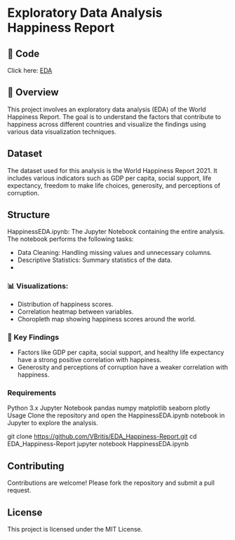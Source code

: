 # Exploratory Data Analysis Happiness Report

## 🌌 Code
Click here: [EDA](/HappinessEDA.ipynb)

## 🌠 Overview
This project involves an exploratory data analysis (EDA) of the World Happiness Report. The goal is to understand the factors that contribute to happiness across different countries and visualize the findings using various data visualization techniques.

## Dataset
The dataset used for this analysis is the World Happiness Report 2021. It includes various indicators such as GDP per capita, social support, life expectancy, freedom to make life choices, generosity, and perceptions of corruption.

## Structure
HappinessEDA.ipynb: The Jupyter Notebook containing the entire analysis.
The notebook performs the following tasks:

- Data Cleaning: Handling missing values and unnecessary columns.
- Descriptive Statistics: Summary statistics of the data.
- 
### 📊 Visualizations:
- Distribution of happiness scores.
- Correlation heatmap between variables.
- Choropleth map showing happiness scores around the world.
### 🔎 Key Findings
- Factors like GDP per capita, social support, and healthy life expectancy have a strong positive correlation with happiness.
- Generosity and perceptions of corruption have a weaker correlation with happiness.
### Requirements
Python 3.x
Jupyter Notebook
pandas
numpy
matplotlib
seaborn
plotly
Usage
Clone the repository and open the HappinessEDA.ipynb notebook in Jupyter to explore the analysis.



git clone https://github.com/VBritis/EDA_Happiness-Report.git
cd EDA_Happiness-Report
jupyter notebook HappinessEDA.ipynb

## Contributing
Contributions are welcome! Please fork the repository and submit a pull request.

## License
This project is licensed under the MIT License.
